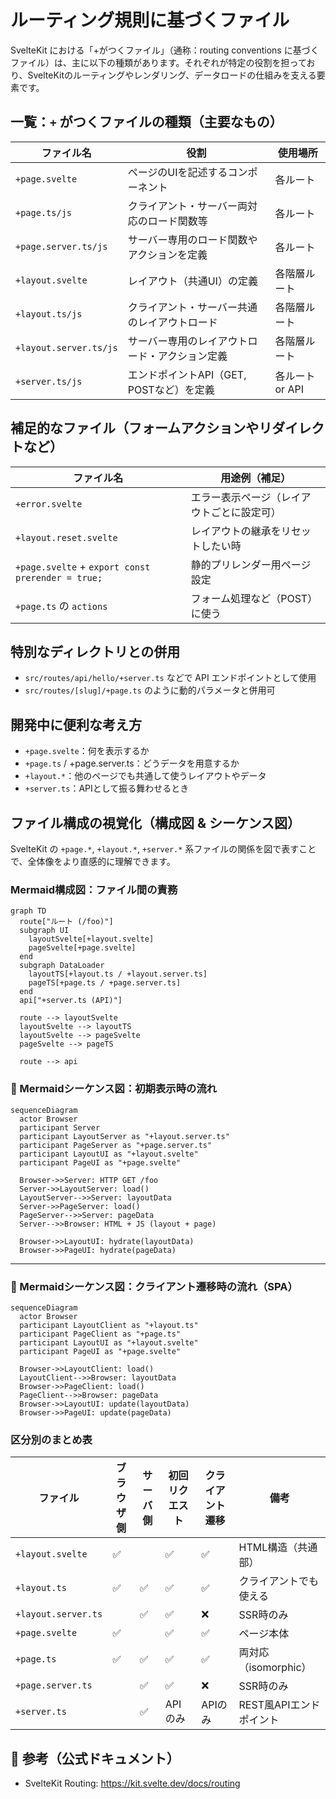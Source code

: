 # ルーティング規則に基づくファイル

SvelteKit における「+がつくファイル」（通称：routing conventions に基づくファイル）は、主に以下の種類があります。それぞれが特定の役割を担っており、SvelteKitのルーティングやレンダリング、データロードの仕組みを支える要素です。

##  一覧：`+` がつくファイルの種類（主要なもの）

|ファイル名|役割|使用場所|
|---|---|---|
|`+page.svelte`|ページのUIを記述するコンポーネント|各ルート|
|`+page.ts/js`|クライアント・サーバー両対応のロード関数等|各ルート|
|`+page.server.ts/js`|サーバー専用のロード関数やアクションを定義|各ルート|
|`+layout.svelte`|レイアウト（共通UI）の定義|各階層ルート|
|`+layout.ts/js`|クライアント・サーバー共通のレイアウトロード|各階層ルート|
|`+layout.server.ts/js`|サーバー専用のレイアウトロード・アクション定義|各階層ルート|
|`+server.ts/js`|エンドポイントAPI（GET, POSTなど）を定義|各ルート or API|


##  補足的なファイル（フォームアクションやリダイレクトなど）

|ファイル名|用途例（補足）|
|---|---|
|`+error.svelte`|エラー表示ページ（レイアウトごとに設定可）|
|`+layout.reset.svelte`|レイアウトの継承をリセットしたい時|
|`+page.svelte` + `export const prerender = true;`|静的プリレンダー用ページ設定|
|`+page.ts` の `actions`|フォーム処理など（POST）に使う|


##  特別なディレクトリとの併用
- `src/routes/api/hello/+server.ts` などで API エンドポイントとして使用
- `src/routes/[slug]/+page.ts` のように動的パラメータと併用可

##  開発中に便利な考え方
- `+page.svelte`：何を表示するか
- `+page.ts` / +page.server.ts：どうデータを用意するか
- `+layout.*`：他のページでも共通して使うレイアウトやデータ
- `+server.ts`：APIとして振る舞わせるとき


## ファイル構成の視覚化（構成図 & シーケンス図）

SvelteKit の `+page.*`, `+layout.*`, `+server.*` 系ファイルの関係を図で表すことで、全体像をより直感的に理解できます。

###  Mermaid構成図：ファイル間の責務

```mermaid
graph TD
  route["ルート (/foo)"]
  subgraph UI
    layoutSvelte[+layout.svelte]
    pageSvelte[+page.svelte]
  end
  subgraph DataLoader
    layoutTS[+layout.ts / +layout.server.ts]
    pageTS[+page.ts / +page.server.ts]
  end
  api["+server.ts (API)"]

  route --> layoutSvelte
  layoutSvelte --> layoutTS
  layoutSvelte --> pageSvelte
  pageSvelte --> pageTS

  route --> api
```


### 🧭 Mermaidシーケンス図：初期表示時の流れ

```mermaid
sequenceDiagram
  actor Browser
  participant Server
  participant LayoutServer as "+layout.server.ts"
  participant PageServer as "+page.server.ts"
  participant LayoutUI as "+layout.svelte"
  participant PageUI as "+page.svelte"

  Browser->>Server: HTTP GET /foo
  Server->>LayoutServer: load()
  LayoutServer-->>Server: layoutData
  Server->>PageServer: load()
  PageServer-->>Server: pageData
  Server-->>Browser: HTML + JS (layout + page)

  Browser->>LayoutUI: hydrate(layoutData)
  Browser->>PageUI: hydrate(pageData)
```

---

### 🔄 Mermaidシーケンス図：クライアント遷移時の流れ（SPA）

```mermaid
sequenceDiagram
  actor Browser
  participant LayoutClient as "+layout.ts"
  participant PageClient as "+page.ts"
  participant LayoutUI as "+layout.svelte"
  participant PageUI as "+page.svelte"

  Browser->>LayoutClient: load()
  LayoutClient-->>Browser: layoutData
  Browser->>PageClient: load()
  PageClient-->>Browser: pageData
  Browser->>LayoutUI: update(layoutData)
  Browser->>PageUI: update(pageData)
```


### 区分別のまとめ表

| ファイル | ブラウザ側 | サーバ側 | 初回リクエスト | クライアント遷移 | 備考 |
|----|---|---|---|---|---|
| `+layout.svelte` | ✅ | | ✅ | ✅ | HTML構造（共通部） |
| `+layout.ts` | ✅ | ✅ | ✅ | ✅ | クライアントでも使える |
| `+layout.server.ts` | | ✅ | ✅ | ❌ | SSR時のみ |
| `+page.svelte` | ✅ | | ✅ | ✅ | ページ本体 |
| `+page.ts` | ✅ | ✅ | ✅ | ✅ | 両対応（isomorphic） |
| `+page.server.ts` | | ✅ | ✅ | ❌ | SSR時のみ |
| `+server.ts` | | ✅ | APIのみ | APIのみ | REST風APIエンドポイント |

## 🔗 参考（公式ドキュメント）
- SvelteKit Routing: https://kit.svelte.dev/docs/routing


